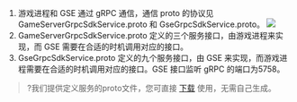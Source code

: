 1. 游戏进程和 GSE 通过 gRPC 通信，通信 proto 的协议见 GameServerGrpcSdkService.proto 和 GseGrpcSdkService.proto。
![](https://main.qcloudimg.com/raw/a868a3217206b2313b1586b4bd46f82f.png)
2. GameServerGrpcSdkService.proto 定义的三个服务接口，由游戏进程来实现，而 GSE 需要在合适的时机调用对应的接口。
3. GseGrpcSdkService.proto 定义的九个服务接口，由 GSE 来实现，而游戏进程需要在合适的时机调用对应的接口。GSE 接口监听 gRPC 的端口为5758。
 >?我们提供定义服务的proto文件，您可直接 [下载](https://gsegrpcdemo-1301007756.cos.ap-guangzhou.myqcloud.com/proto.zip) 使用，无需自己生成。



